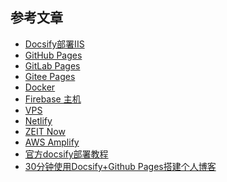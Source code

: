 <!--
 * @Description: 
 * @Version: 2.0
 * @Autor: GXY
 * @Date: 2024-10-31 13:23:26
 * @LastEditors: GXY
 * @LastEditTime: 2024-11-20 09:46:50
-->
## 参考文章
- [Docsify部署IIS](https://www.cnblogs.com/Can-daydayup/p/15779788.html)
- [GitHub Pages](https://docsify.js.org/#/zh-cn/deploy?id=github-pages)
- [GitLab Pages](https://docsify.js.org/#/zh-cn/deploy?id=gitlab-pages)
- [Gitee Pages](https://docsify.js.org/#/zh-cn/deploy?id=gitee-pages)
- [Docker](https://docsify.js.org/#/zh-cn/deploy?id=docker)
- [Firebase 主机](https://docsify.js.org/#/zh-cn/deploy?id=firebase-主机)
- [VPS](https://docsify.js.org/#/zh-cn/deploy?id=vps)
- [Netlify](https://docsify.js.org/#/zh-cn/deploy?id=netlify)
- [ZEIT Now](https://docsify.js.org/#/zh-cn/deploy?id=zeit-now)
- [AWS Amplify](https://docsify.js.org/#/zh-cn/deploy?id=aws-amplify)
- [官方docsify部署教程](https://docsify.js.org/#/zh-cn/deploy)
- [30分钟使用Docsify+Github Pages搭建个人博客 ](https://www.cnblogs.com/Can-daydayup/p/15779888.html)

